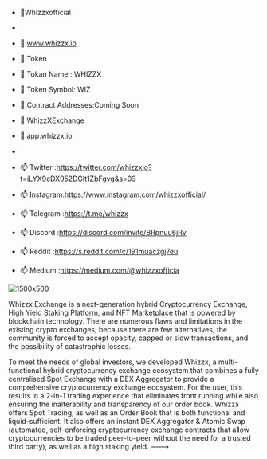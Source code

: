 - 👋Whizzxofficial
- 
- 👀 www.whizzx.io


- 🌱 Token
- 🌱 Tokan Name  : WHIZZX
- 🌱 Token Symbol: WIZ
- 🌱 Contract Addresses:Coming Soon


- 💞️ WhizzXExchange
- 👀 app.whizzx.io
-  
- 📫 Twitter    :https://twitter.com/whizzxio?t=iLYX9cDX952DGlt1ZbFgvg&s=03
- 📫 Instagram:https://www.instagram.com/whizzxofficial/
- 📫 Telegram :https://t.me/whizzx
- 📫 Discord  :https://discord.com/invite/BRpnuu6jRv
- 📫 Reddit    :https://s.reddit.com/c/191muaczgj7eu
- 📫 Medium    :https://medium.com/@whizzxofficia





![1500x500](https://user-images.githubusercontent.com/105502655/168313075-b2e66ccd-a52b-4a1d-8211-27177aa9856e.jpg)



Whizzx Exchange is a next-generation hybrid Cryptocurrency Exchange, High Yield Staking Platform,
and NFT Marketplace that is powered by blockchain technology. There are numerous flaws and
limitations in the existing crypto exchanges; because there are few alternatives, the community is
forced to accept opacity, capped or slow transactions, and the possibility of catastrophic losses.

To meet the needs of global investors, we developed Whizzx, a multi-functional hybrid
cryptocurrency exchange ecosystem that combines a fully centralised Spot Exchange with a DEX
Aggregator to provide a comprehensive cryptocurrency exchange ecosystem. For the user, this
results in a 2-in-1 trading experience that eliminates front running while also ensuring the
inalterability and transparency of our order book. Whizzx  offers Spot Trading, as well as an Order
Book that is both functional and liquid-sufficient. It also offers an instant DEX Aggregator &amp; Atomic
Swap (automated, self-enforcing cryptocurrency exchange contracts that allow cryptocurrencies to
be traded peer-to-peer without the need for a trusted third party), as well as a high staking yield.
--->

